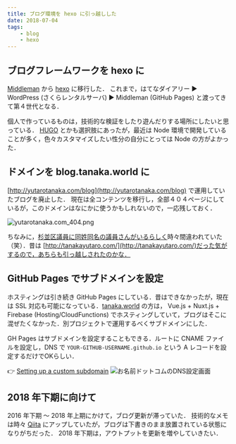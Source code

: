 ```yaml
---
title: ブログ環境を hexo に引っ越しした
date: 2018-07-04
tags:
    - blog
    - hexo
---
```


## ブログフレームワークを hexo に

[Middleman](https://middlemanapp.com/) から [hexo](https://hexo.io/) に移行した．
これまで，はてなダイアリー ▶ WordPress (さくらレンタルサーバ) ▶ Middleman (GitHub Pages) と渡ってきて第４世代となる．

個人で作っているものは，技術的な検証をしたり遊んだりする場所にしたいと思っている．
[HUGO](https://gohugo.io/) とかも選択肢にあったが，最近は Node 環境で開発していることが多く，色々カスタマイズしたい性分の自分にとっては Node の方がよかった．

## ドメインを blog.tanaka.world に

[http://yutarotanaka.com/blog](http://yutarotanaka.com/blog) で運用していたブログを廃止した．
現在は全コンテンツを移行し，全部４０４ページにしているが，このドメインはなにかに使うかもしれないので，一応残しておく．

![yutarotanaka.com_404.png](yutarotanaka.com_404.png "yutarotanaka.com_404")


ちなみに，[杉並区議員に同姓同名の議員さんがいるらしく](http://blog.tanakayutaro.net/)時々間違われていた（笑）．昔は [http://tanakayutaro.com/](http://tanakayutaro.com/)だった気がするので，あちらも引っ越しされたのかな．

## GitHub Pages でサブドメインを設定

ホスティングは引き続き GitHub Pages にしている．昔はできなかったが，現在は SSL 対応も可能になっている．[tanaka.world](https://tanaka.world) の方は， Vue.js + Nuxt.js + Firebase (Hosting/CloudFunctions) でホスティングしていて，ブログはそこに混ぜたくなかった．別プロジェクトで運用するべくサブドメインにした．

GH Pages はサブドメインを設定することもできる．ルートに CNAME ファイルを設定し，DNS で `YOUR-GITHUB-USERNAME.github.io` という A レコードを設定するだけでOKらしい．

👉 [Setting up a custom subdomain](https://help.github.com/articles/setting-up-a-custom-subdomain/#configuring-a-cname-record-with-your-dns-provider)
![お名前ドットコムのDNS設定画面](gh-pages-sub-domain.png "お名前ドットコムのDNS設定画面")

## 2018 年下期に向けて

2016 年下期 〜 2018 年上期にかけて，ブログ更新が滞っていた．
技術的なメモは時々 [Qiita](https://qiita.com/tanakaworld) にアップしていたが，ブログは下書きのまま放置されている状態になりがちだった．
2018 年下期は，アウトプットを更新を増やしていきたい．
